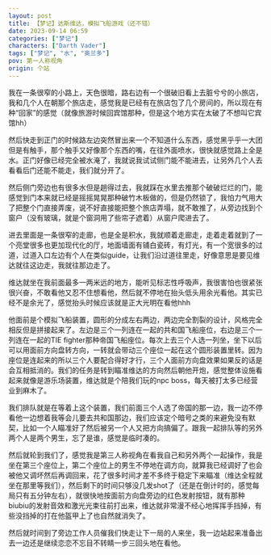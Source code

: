 ```yaml
---
layout: post
title: 【梦记】达斯维达，模拟飞船游戏（还不错）
date: 2023-09-14 06:59
categories: ["梦记"]
characters: ["Darth Vader"]
tags: ["梦记", "水", "奥兰多"]
pov: 第一人称视角
origin: 个站
---
```


我在一条很窄的小路上，天色很暗，路右边有一个很破旧看上去脏兮兮的小旅店，我和几个人在朝那个旅店走，感觉我是已经有在旅店包了几个房间的，所以现在有种“回家”的感觉（就像旅游时候回宾馆那种，但是这个地方实在太破了不想叫它宾馆hh）

然后快走到正门的时候路左边突然冒出来一个不知道什么东西，感觉黑乎乎一大团但是有触手，那个触手又好像那个东西的嘴，在往外面喷水，很快就感觉路上全是水。正门好像已经完全被水淹了，我就说我试试侧门能不能进去，让另外几个人去看看后门还能不能走，我们就分开了。

然后侧门旁边也有很多水但是趟得过去，我就踩在水里去推那个破破烂烂的门，能感觉到门本来就已经是摇摇晃晃那种破竹木板做的，但是仍然锁了，我怕力气用大了把整个门直接弄废，说不好直接能把整个旅店弄塌，就不敢推了，从旁边找到个窗户（没有玻璃，就是个窗洞用了些帘子遮着）从窗户爬进去了。

进去里面是一条很窄的走廊，也是全是积水，我就顺着走廊走，走着走着就到了一个亮堂很多也更加现代化的厅，地面墙面有铺白瓷砖，有灯光，有一个宽很多的过道，过道入口左边有个人在类似guide，让我们沿过道往里走，好像意思是要见维达就往这边走，我就往那边走了。

维达就坐在我前面最多一两米远的地方，能听见标志性呼吸声，我很害怕也很紧张很兴奋，不敢看他又忍不住想看他，然后就不停地在抬头低头用余光看他。其实已经不是余光了，感觉抬头时候应该就是正大光明在看他hhh

他面前是个模拟飞船装置，圆形的分成左右两边，两边完全割裂的设计，风格完全相反但是拼接起来了。左边是三个一列连在一起的共和国飞船座位，右边是三个一列连在一起的TIE fighter那种帝国飞船座位。每次上去三个人选一列坐，坐下以后可以用面前方向盘转方向，一转就会带动三个座位一起在这个圆形装置里转。因为座位是连起来的所以三个人要配合得好才行，三个人面前方向盘效果如果反的话是会互相抵消的。我们的任务是转到瞄准维达的方向然后朝他开炮，感觉整体设施看起来就像是游乐场装置，维达就是个陪我们玩的npc boss，每天被打太多已经营业到麻木了。

我们排队就是在等着上这个装置，我们前面三个人选了帝国的那一边，我一边不停看他一边想着我等会儿要去共和国那边，我们应该定个暗号之类的来避免没有默契，比如一个人瞄准好了然后被另一个人又把方向搞偏了。跟我一起排队等的另外两个人是两个男生，忘了是谁，感觉是临时凑的。

然后就轮到我们了，感觉我是第三人称视角在看我自己和另外两个一起操作，我是坐在第三个座位上，第二个座位上的男生不停地在调方向，就算我已经调好了也会被他又调坏然后再调回来，花了很多时间才差不多终于稳定下来瞄准（维达全程就坐在那里等我们），然后剩下的时间只够没几发shot了（还是在倒计时的，感觉每局只有五分钟左右），就很快地按面前方向盘旁边的红色发射按钮，就有那种biubiu的发射音效和激光光束往前打出来，维达就非常漫不经心地挥挥手挡掉，有些没挡掉的打在他盔甲上了也自然就消失了。

然后就时间到了旁边工作人员催我们快走让下一局的人来坐，我一边站起来准备出去一边还是继续恋恋不忘目不转睛一步三回头地在看他。

